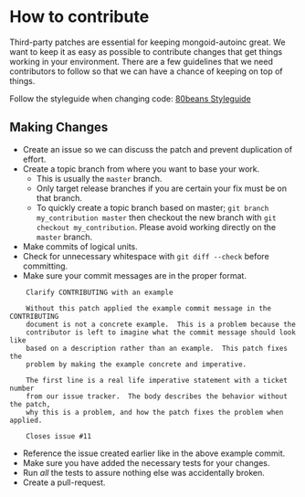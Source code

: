 # How to contribute

Third-party patches are essential for keeping mongoid-autoinc great.
We want to keep it as easy as possible to contribute changes that get things working in your environment.
There are a few guidelines that we need contributors to follow so that we can have a chance of keeping on top of things.

Follow the styleguide when changing code:
[80beans Styleguide](https://gist.github.com/suweller/b896eb9e66fc6ab3640d)

## Making Changes

* Create an issue so we can discuss the patch and prevent duplication of effort.
* Create a topic branch from where you want to base your work.
  * This is usually the `master` branch.
  * Only target release branches if you are certain your fix must be on that
    branch.
  * To quickly create a topic branch based on master; `git branch
    my_contribution master` then checkout the new branch with `git
    checkout my_contribution`.  Please avoid working directly on the
    `master` branch.
* Make commits of logical units.
* Check for unnecessary whitespace with `git diff --check` before committing.
* Make sure your commit messages are in the proper format.

```
    Clarify CONTRIBUTING with an example

    Without this patch applied the example commit message in the CONTRIBUTING
    document is not a concrete example.  This is a problem because the
    contributor is left to imagine what the commit message should look like
    based on a description rather than an example.  This patch fixes the
    problem by making the example concrete and imperative.

    The first line is a real life imperative statement with a ticket number
    from our issue tracker.  The body describes the behavior without the patch,
    why this is a problem, and how the patch fixes the problem when applied.

    Closes issue #11
```

* Reference the issue created earlier like in the above example commit.
* Make sure you have added the necessary tests for your changes.
* Run _all_ the tests to assure nothing else was accidentally broken.
* Create a pull-request.
